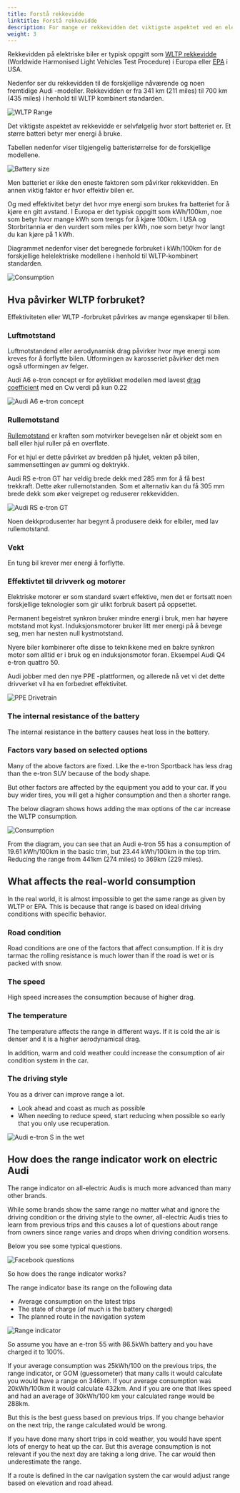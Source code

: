 ```yaml
---
title: Forstå rekkevidde
linktitle: Forstå rekkevidde
description: For mange er rekkevidden det viktigste aspektet ved en elektrisk bil. I denne guiden forklarer vi hva som påvirker rekkevidden til din helelektriske Audi.
weight: 3
---
```


Rekkevidden på elektriske biler er typisk oppgitt som [WLTP rekkevidde](https://en.wikipedia.org/wiki/Worldwide_Harmonised_Light_Vehicles_Test_Procedure) (Worldwide Harmonised Light Vehicles Test Procedure) i
Europa eller [EPA](https://en.wikipedia.org/wiki/Fuel_economy_in_automobiles#EPA_testing_procedure:_2008_and_beyond) i USA.

Nedenfor ser du rekkevidden til de forskjellige nåværende og noen fremtidige Audi -modeller. Rekkevidden er fra 341 km (211 miles) til 700 km (435 miles) i henhold til WLTP kombinert standarden. 

![WLTP Range](wltprangebasictrim.png "WLTP rekkevidde helelektriske Audier")

Det viktigste aspektet av rekkevidde er selvfølgelig hvor stort batteriet er. Et større batteri betyr mer energi å bruke.

Tabellen nedenfor viser tilgjengelig batteristørrelse for de forskjellige modellene. 

![Battery size](batterysize.png "Tilgjengelig batteri helelektriske Audier")

Men batteriet er ikke den eneste faktoren som påvirker rekkevidden. En annen viktig faktor er hvor effektiv bilen er.

Og med effektivitet betyr det hvor mye energi som brukes fra batteriet for å kjøre en gitt avstand. I Europa er det typisk oppgitt som kWh/100km, noe som betyr hvor mange kWh som trengs for å kjøre 100km. I USA og Storbritannia er den vurdert som miles per kWh, noe som betyr hvor langt du kan kjøre på 1 kWh.

Diagrammet nedenfor viser det beregnede forbruket i kWh/100km for de forskjellige helelektriske modellene i henhold til WLTP-kombinert standarden.

![Consumption](wltpconsumptionbasictrim.png "Kalkulert forbruk kWh/100km")

## Hva påvirker WLTP forbruket?

Effektiviteten eller WLTP -forbruket påvirkes av mange egenskaper til bilen.

### Luftmotstand

Luftmotstandend eller aerodynamisk drag påvirker hvor mye energi som kreves for å forflytte bilen. Utformingen av karosseriet
påvirker det men også utformingen av felger.

Audi A6 e-tron concept er for øyblikket modellen med lavest [drag coefficient](https://en.wikipedia.org/wiki/Drag_coefficient) med en Cw  verdi på kun 0.22

![Audi A6 e-tron concept](audia6etron.jpg "Audi A6 e-tron med Cw  verdi på kun 0.22")

### Rullemotstand

 [Rullemotstand](https://en.wikipedia.org/wiki/Rolling_resistance) er kraften som motvirker bevegelsen når et objekt som en ball eller hjul ruller på en overflate.

For et hjul er dette påvirket av bredden på hjulet, vekten på bilen, sammensettingen av gummi og dektrykk.

Audi RS e-tron GT har veldig brede dekk med 285 mm for å få best trekkraft. Dette øker rullemotstanden. Som et alternativ kan du få 305 mm brede dekk som øker veigrepet og reduserer rekkevidden.

![Audi RS e-tron GT](rsetrongt.jpg "Audi RS e-tron GT med 305mm bakre hjul")

Noen dekkprodusenter har begynt å produsere dekk for elbiler, med lav rullemotstand.

### Vekt

En tung bil krever mer energi å forflytte.

### Effektivtet til drivverk og motorer

Elektriske motorer er som standard svært effektive, men det er fortsatt noen forskjellige teknologier som gir ulikt forbruk basert på oppsettet.

Permanent begeistret synkron bruker mindre energi i bruk, men har høyere motstand mot kyst.
Induksjonsmotorer bruker litt mer energi på å bevege seg, men har nesten null kystmotstand.

Nyere biler kombinerer ofte disse to teknikkene med en bakre synkron motor som alltid er i bruk og en induksjonsmotor foran. Eksempel Audi Q4 e-tron quattro 50.

Audi jobber med den nye PPE -plattformen, og allerede nå vet vi det
dette drivverket vil ha en forbedret effektivitet.

![PPE Drivetrain](../../../technology/bev-platforms/ppe/ppepresentation2.png "PPE Drivetrain")

### The internal resistance of the battery

The internal resistance in the battery causes heat loss in the battery.

### Factors vary based on selected options

Many of the above factors are fixed. Like the e-tron Sportback has less drag than the e-tron SUV because of the body shape.

But other factors are affected by the equipment you add to your car. If you buy wider tires, you will get a higher consumption and then a shorter range.

The below diagram shows hows adding the max options of the car increase the WLTP consumption.

![Consumption](optionsconsumption.jpg "WLTP Consumption added with options")

From the diagram, you can see that an Audi e-tron 55 has a consumption of 19.61 kWh/100km in the basic trim, but 23.44 kWh/100km in the top trim.
Reducing the range from 441km (274 miles)  to 369km (229 miles).

## What affects the real-world consumption

In the real world, it is almost impossible to get the same range as given by WLTP or EPA. This is because that range is based on
ideal driving conditions with specific behavior.  

### Road condition

Road conditions are one of the factors that affect consumption. If it is dry tarmac the rolling resistance is much lower than
if the road is wet or is packed with snow.

### The speed

High speed increases the consumption because of higher drag.

### The temperature

The temperature affects the range in different ways. If it is cold the air is denser and it is a higher aerodynamical drag.

In addition, warm and cold weather could increase the consumption of air condition system in the car.

### The driving style

You as a driver can improve range a lot.

- Look ahead and coast as much as possible
- When needing to reduce speed, start reducing when possible so early that you only use recuperation.

![Audi e-tron S in the wet](etronsinthewet.jpg "Audi e-tron S with a heavy foot")

## How does the range indicator work on electric Audi

The range indicator on all-electric Audis is much more advanced than many other brands.

While some brands show the same range no matter what and ignore the driving condition or the driving style to the owner,
all-electric Audis tries to learn
from previous trips and this causes a lot of questions about range from owners since range varies and drops when driving condition worsens.

Below you see some typical questions.

![Facebook questions](facebook.png "Questions from owners about range indication")

So how does the range indicator works? 

The range indicator  base its range on the following data

- Average consumption on the latest trips
- The state of charge (of much is the battery charged)
- The planned route in the navigation system

![Range indicator](virtualcockpit.png "Virtual cockpit with range indicator")

So assume you have an e-tron 55 with 86.5kWh battery and you have charged it to 100%.

If your average consumption was 25kWh/100 on the previous trips, the range indicator, or GOM (guessometer) that many calls it
would calculate you would have a range on 346km.  If your average consumption was 20kWh/100km it would calculate 432km. And if you are one that likes speed and had an average of 30kWh/100 km your
calculated range would be 288km.

But this is the best guess based on previous trips. If you change behavior on the next trip, the range calculated would be wrong.

If you have done many short trips in cold weather, you would have spent lots of energy to heat up the car. But this average consumption is not relevant if you the next day are taking a long drive. The car would then underestimate the range.

If a route is defined in the car navigation system the car would adjust range based on elevation and road ahead.
